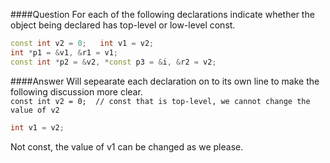 ####Question
For each of the following declarations indicate whether the object being declared has top-level or low-level const.
```cpp
const int v2 = 0;   int v1 = v2;
int *p1 = &v1, &r1 = v1;
const int *p2 = &v2, *const p3 = &i, &r2 = v2;
```
####Answer
Will sepearate each declaration on to its own line to make the following discussion more clear.  
`const int v2 = 0;  // const that is top-level, we cannot change the value of v2 ` 
```cpp
int v1 = v2;
```
Not const, the value of v1 can be changed as we please.  
